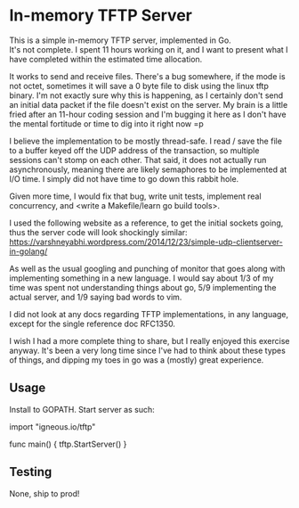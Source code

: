 In-memory TFTP Server
=====================

This is a simple in-memory TFTP server, implemented in Go.  
It's not complete.  I spent 11 hours working on it, and I want to 
present what I have completed within the estimated time allocation.

It works to send and receive files.  There's a bug
somewhere, if the mode is not octet, sometimes it will save a 0 byte
file to disk using the linux tftp binary.  I'm not exactly sure why this 
is happening, as I certainly don't send an initial data packet if the 
file doesn't exist on the server.  My brain is a little fried after an
11-hour coding session and I'm bugging it here as I don't have the mental
fortitude or time to dig into it right now =p

I believe the implementation to be mostly thread-safe.  I read / save the file to 
a buffer keyed off the UDP address of the transaction, so multiple sessions
can't stomp on each other.  That said, it does not actually run asynchronously, 
meaning there are likely semaphores to be implemented at I/O time.  I simply did not
have time to go down this rabbit hole.

Given more time, I would fix that bug, write unit tests, implement
real concurrency, and <write a Makefile/learn go build tools>.

I used the following website as a reference, to get the initial sockets going, 
thus the server code will look shockingly similar:
https://varshneyabhi.wordpress.com/2014/12/23/simple-udp-clientserver-in-golang/

As well as the usual googling and punching of monitor that goes along with
implementing something in a new language.  I would say about 1/3 of my time
was spent not understanding things about go, 5/9 implementing the actual
server, and 1/9 saying bad words to vim.

I did not look at any docs regarding TFTP implementations, in any language,
except for the single reference doc RFC1350.

I wish I had a more complete thing to share, but I really enjoyed this exercise anyway.
It's been a very long time since I've had to think about these types of things, and
dipping my toes in go was a (mostly) great experience.

Usage
-----
Install to GOPATH.  Start server as such:

import "igneous.io/tftp"

func main() {
	tftp.StartServer()
}


Testing
-------
None, ship to prod!
